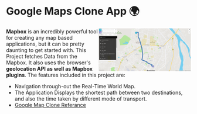 # Google Maps Clone App 🌍

<img src="https://github.com/Subhampreet/Google-Map-Clone/blob/main/media/header-1.png" align="right" width="50%">

<p width="50%" align="left"><b>Mapbox</b> is an incredibly powerful tool for creating any map based applications, but it can be pretty daunting to get started with. This Project fetches Data from the Mapbox. It also uses the browser's <b>geolocation API as well as Mapbox plugins</b>. The features included in this project are:

- Navigation through-out the Real-Time World Map.
- The Application Displays the shortest path between two destinations, and also the time taken by different mode of transport.
- [Google Map Clone Referance](https://www.youtube.com/watch?v=OySigNMXOZU)

</p>
